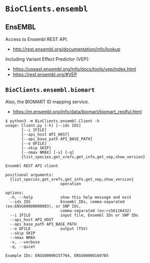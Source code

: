 # `BioClients.ensembl`

## EnsEMBL

Access to Ensembl REST API.

 * <http://rest.ensembl.org/documentation/info/lookup>

Including Variant Effect Predictor (VEP):

 * <https://useast.ensembl.org/info/docs/tools/vep/index.html>
 * <https://rest.ensembl.org/#VEP>

## `BioClients.ensembl.biomart`

Also, the BIOMART ID mapping service.

 * <https://m.ensembl.org/info/data/biomart/biomart_restful.html>

```
$ python3 -m BioClients.ensembl.Client -h
usage: Client.py [-h] [--ids IDS]
       [--i IFILE]
       [--api_host API_HOST]
       [--api_base_path API_BASE_PATH]
       [--o OFILE]
       [--skip SKIP]
       [--nmax NMAX] [-v] [-q]
       {list_species,get_xrefs,get_info,get_vep,show_version}

Ensembl REST API client

positional arguments:
  {list_species,get_xrefs,get_info,get_vep,show_version}
                        operation

options:
  -h, --help            show this help message and exit
  --ids IDS             Ensembl_IDs, comma-separated (ex:ENSG00000000003), or SNP IDs,
                        comma-separated (ex:rs56116432)
  --i IFILE             input file, Ensembl IDs or SNP IDs
  --api_host API_HOST
  --api_base_path API_BASE_PATH
  --o OFILE             output (TSV)
  --skip SKIP
  --nmax NMAX
  -v, --verbose
  -q, --quiet

Example IDs: ENSG00000157764, ENSG00000160785
```
